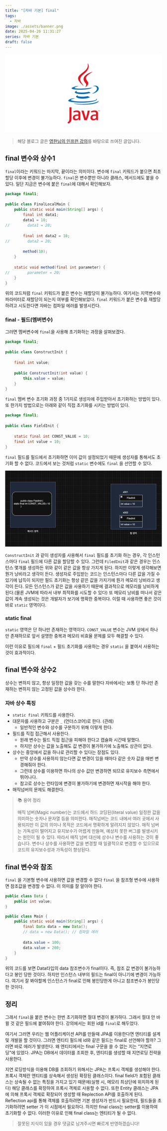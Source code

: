 ```yaml
---
title: "[자바 기본] final"
tags:
  - 자바
image: ./assets/banner.png
date: 2025-04-26 11:31:27
series: 자바 기본
draft: false
---
```


![배너 이미지](./assets/banner.png)

> 해당 블로그 글은 [영한님의 인프런 강의](https://inf.run/PuC6W)를 바탕으로 쓰여진 글입니다.

## final 변수와 상수1

`final`이라는 키워드는 마지막, 끝이라는 의미이다. 변수에 `final` 키워드가 붙으면 최초 할당 이후에 변경이 불가능하다. `final`은 변수뿐만 아니라 클래스, 메서드에도 붙을 수 있다. 일단 지금은 변수에 붙은 `final`에 대해서 확인해보자.

``` java
package final1;

public class FinalLocalMain {
    public static void main(String[] args) {
        final int data1;
        data1 = 10;
//        data1 = 20;

        final int data2 = 10;
//        data2 = 20;

        method(10);
    }

    static void method(final int parameter) {
//        parameter = 20;
    }
}
```

위의 코드처럼 `final` 키워드가 붙은 변수는 재할당이 불가능하다. 여기서는 지역변수와 파라미터로 재할당이 되는지 여부를 확인해보았다. `final` 키워드가 붙은 변수를 재할당하려고 시도한다면 자바는 컴파일 에러를 발생시킨다.

### final - 필드(멤버변수)

그러면 멤버변수에 `final`을 사용해 초기화하는 과정을 살펴보겠다.

``` java
package final1;

public class ConstructInit {

    final int value;

    public ConstructInit(int value) {
        this.value = value;
    }
}
```

`final` 멤버 변수 초기화 과정 중 1가지로 생성자에 주입받아서 초기화하는 방법이 있다. 또 한가지 방법으로는 아래와 같이 직접 초기화를 시키는 방법이 있다.

``` java
package final1;

public class FieldInit {

    static final int CONST_VALUE = 10;
    final int value = 10;
}
```

`final` 필드를 필드에서 초기화하면 이미 값이 설정되었기 때문에 생성자를 통해서도 초기화 할 수 없다. 코드에서 보는 것처럼 `static` 변수에도 `final` 을 선언할 수 있다.

![image1](./assets/01.png)

`ConstructInit` 과 같이 생성자를 사용해서 `final` 필드를 초기화 하는 경우, 각 인스턴스마다 `final` 필드에 다른 값을 할당할 수 있다. 그런데 `FiledInit`과 같은 경우는 인스턴스 몇개를 생성하든 위와 같이 같은 값을 항상 가지게 된다. 하지만 이렇게 생각해보면 뭔가 낭비라고 생각이 든다. 생성자로 주입받는 코드는 인스턴스마다 다른 값을 가질 수 있기에 납득이 되지만 필드 초기화는 항상 같은 값을 가지기에 뭔가 메모리 낭비라고 생각이 든다. 모든 인스턴스가 같은 값을 사용하기 때문에 결과적으로 메모리를 낭비하게 된다.(물론 JVM에 따라서 내부 최적화를 시도할 수 있다) 또 메모리 낭비를 떠나서 같은 값이 계속 생성되는 것은 개발자가 보기에 명확한 중복이다. 이럴 때 사용하면 좋은 것이 바로 `static` 영역이다.

### static final

`static` 영역은 단 하나만 존재하는 영역이다. `CONST_VALUE` 변수는 JVM 상에서 하나만 존재하므로 앞서 설명한 중복과 메모리 비효율 문제를 모두 해결할 수 있다.

이런 이유로 필드에 `final` + 필드 초기화를 사용하는 경우 `static` 을 붙여서 사용하는 것이 효과적이다.

## final 변수와 상수2

상수는 변하지 않고, 항상 일정한 값을 갖는 수를 말한다 자바에서는 보통 단 하나만 존재하는 변하지 않는 고정된 값을 상수라 한다.

### 자바 상수 특징

- `static final` 키워드를 사용한다.
- 대문자를 사용하고 구분은 `_` (언더스코어)로 한다. (관례)
    - 일반적인 변수와 상수를 구분하기 위해 이렇게 한다.
- 필드를 직접 접근해서 사용한다.
    - 원래 변수는 필드 직접 접근을 피해야 한다고 캡슐화 시간때 말했다.
    - 하지만 상수는 값을 노출해도 값 변경이 불가하기에 노출해도 상관이 없다.
- 상수는 중앙에서 값을 하나로 관리할 수 있다는 장점도 있다.
    - 만약 상수를 사용하지 않는다면 값 변경이 있을 때마다 같은 숫자 값을 매번 변경해줘야 한다.
    - 그런데 상수를 이용하면 하나의 상수 값만 변경하면 되므로 유지보수 측면에서 뛰어나다.
    - 참고로 상수는 런타임에 변경이 불가하기에 변경하면 재시작을 해야 한다.
- 매직넘버의 문제도 해결한다.

> 📚 용어 정리
>
> 매직 넘버(Magic number)는 코드에서 하드 코딩된(literal value) 일정한 값을 의미하는 숫자나 문자열 등을 의미한다. 매직넘버는 코드 내에서 여러 곳에서 사용되지만 이 값의 의미나 목적은 코드에서 명확하게 알려지지 않았다. 매직 넘버는 가독성이 떨어지고 유지보수가 어렵게 만들며, 예상치 못한 버그를 발생시키는 원인이 될 수 있다. 따라서 매직 넘버 대신에 상수나 변수를 사용하는 것이 좋습니다. 변수나 상수를 사용하면 값을 변경할 때 일괄적으로 변경할 수 있으므로 코드의 유지보수성과 가독성이 향상된다.

## final 변수와 참조

`final` 을 기본형 변수에 사용하면 값을 변경할 수 없다 `final` 을 참조형 변수에 사용하면 참조값을 변경할 수 없다. 이 의미를 잘 알아야 한다.

``` java
public class Data {
    public int value;
}
```

``` java
public class Main {
    public static void main(String[] args) {
        final Data data = new Data();
        // data = new Data(); // 컴파일 에러

        data.value = 100;
        data.value = 200;
    }
}
```

위의 코드를 보면 Data타입의 data 참조변수가 final이다. 즉, 참조 값 변경이 불가능하다고 봉인 당한 것이다. 하지만 인스턴스 내부의 필드는 final이 아니기에 변경이 가능하다. 여기서 잘 봐야할께 인스턴스가 final로 인해 봉인당한게 아니고 참조변수가 봉인당한 것이다.

## 정리

그래서 `final`을 붙은 변수는 한번 초기화하면 절대 변경이 불가하다. 그래서 절대 안 바뀔 것 같은 필드에 붙여줘야 한다. 강의에서는 회원 id를 `final`로 해두었다.

여기서 그러면 우리는 웹 어플리케이션 API를 만들때 JPA를 이용한다면 엔티티를 설계 및 개발을 할 것이다. 그러면 엔티티 필드에 id와 같은 필드는 final로 선언해야 할까? 그러면 바로 에러가 발생한다. 왜 엔티티에서는 final 구문을 쓸 수 없는 지는 “지연로딩"에 있었다. JPA는 DB에서 데이터를 조회한 후, 엔티티를 생성할 때 지연로딩 전략을 사용한다.

지연 로딩방식을 이용해 DB를 조회하기 위해서는 JPA는 프록시 객체를 생성해야 한다. 프록시 객체란 엔티티를 상속해서 생성된 확장된 클래스이다. final field가 포함된 클래스는 상속될 수 없는 특징을 가지고 있기 때문에(실행 시, 메모리 최상단에 위치하게 된다) 해당 클래스를 확장하여 프록시 객체로 사용할 수 없다. 또한 Entity 클래스는 JPA에 의해 프록시 객체로 확장되어 생성할 때 Replection API를 호출하게 된다. Reflection api를 통해 객체를 호출하려면 기본 생성자가 반드시 필요한데, 필드들을 초기화하려면 setter 가 이 시점에서 필요하다. 하지만 final class는 setter를 이용하여 초기화할 수 없다. 이러한 이유로 인해 final class는 엔티티가 될 수 없다.

> 잘못된 지식이 있을 경우 댓글로 남겨주시면 빠르게 반영하겠습니다!